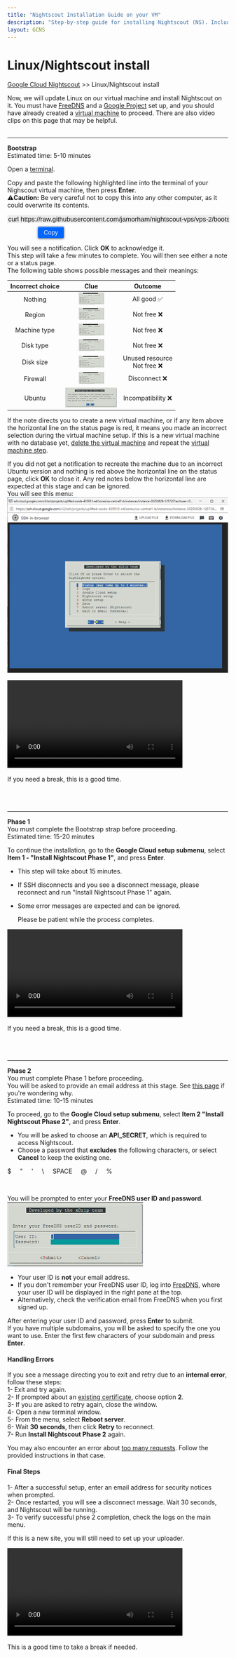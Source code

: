 ```yaml
---
title: "Nightscout Installation Guide on your VM"
description: "Step-by-step guide for installing Nightscout (NS). Includes documentation, tips, and help for setup and configuration."
layout: GCNS
---
```


# Linux/Nightscout install  
[Google Cloud Nightscout](./GoogleCloud.md) >> Linux/Nightscout install  
  
Now, we will update Linux on our virtual machine and install Nightscout on it.  You must have [FreeDNS](./FreeDNS.md) and a [Google Project](./NS_GCProject.md) set up, and you should have already created a [virtual machine](./VirtualMachine.md) to proceed.  There are also video clips on this page that may be helpful.  
<br/>  
  
---  
  
**Bootstrap**  
Estimated time: 5-10 minutes  
  
Open a [terminal](./Terminal.md).  
  
Copy and paste the following highlighted line into the terminal of your Nighscout virtual machine, then press **Enter**.  
⚠️**Caution:** Be very careful not to copy this into any other computer, as it could overwrite its contents.  
  
<input type="text" value="curl https://raw.githubusercontent.com/jamorham/nightscout-vps/vps-2/bootstrap.sh | bash" readonly id="myInputText" style="border:none; color:#101010; background-color:#ededed; width:100%; font-size:15px">  
<button onclick="FunctionCopyText()" style="border: 1px solid #0066ff; color:#f0f0f0; background: linear-gradient(#0066ff, #0066ff); font-size:14px; background-color:#0066ff; font-weight:400; border-radius: 2px; margin-left:70px; margin-top:8px; padding:4px 12px; display:inline-block; box-shadow: inset 0px 1px 0px rgba(255,255,255,.3), 0px 1px 5px rgba(0,0,0,.7); :hover ">Copy</button>  
  
<br/>  
  
You will see a notification. Click **OK** to acknowledge it.  
This step will take a few minutes to complete. You will then see either a note or a status page.  
The following table shows possible messages and their meanings:  
  
| Incorrect choice | Clue | Outcome |  
| :--------------: | :----------: | :-----: |  
| Nothing | [<img src="./images/AllGood_Icon.png" alt="Green check icon">](./images/AllGood.png) | All good ✅ |  
| Region | [<img src="./images/AllGood_Icon.png" alt="Red X icon">](./images/Region.png) | Not free ❌ |  
| Machine type | [<img src="./images/AllGood_Icon.png" alt="Red X icon">](./images/NoMicro.png) | Not free ❌ |  
| Disk type | [<img src="./images/AllGood_Icon.png" alt="Red X icon">](./images/NotStandard.png) | Not free ❌ |  
| Disk size | [<img src="./images/AllGood_Icon.png" alt="Red X icon">](./images/DiskSize.png) | Unused resource <br/> Not free ❌ |  
| Firewall | [<img src="./images/AllGood_Icon.png" alt="Red X icon">](./images/Firewall.png) | Disconnect ❌ |  
| Ubuntu | [<img src="./images/WrongUbuntu_Icon.png" alt="Red X icon">](./images/WrongUbuntu.png) | Incompatibility ❌ |  
  
If the note directs you to create a new virtual machine, or if any item above the horizontal line on the status page is red, it means you made an incorrect selection during the virtual machine setup.  If this is a new virtual machine with no database yet, [delete the virtual machine](./DeleteVM.md) and repeat the [virtual machine step](./VirtualMachine.md).  
  
If you did not get a notification to recreate the machine due to an incorrect Ubuntu version and nothing is red above the horizontal line on the status page, click **OK** to close it.  Any red notes below the horizontal line are expected at this stage and can be ignored.  
You will see this menu:  
![Main Menu](./images/Menu.png)  
  
<video width="400" controlsList="nodownload" src="./video/Install1.mp4" controls>  
</video>  
<br/>  
  
If you need a break, this is a good time.  
<br/>  
<br/>  
  
---  
  
**Phase 1**  
You must complete the Bootstrap strap before proceeding.  
Estimated time: 15-20 minutes  
  
To continue the installation, go to the **Google Cloud setup submenu**, select **Item 1 - "Install Nightscout Phase 1"**, and press **Enter**.  
- This step will take about 15 minutes.
- If SSH disconnects and you see a disconnect message, please reconnect and run "Install Nightscout Phase 1" again.
- Some error messages are expected and can be ignored.
  
  Please be patient while the process completes.  
  
<video width="400" controlsList="nodownload" src="./video/Install2.mp4" controls>  
</video>  
<br/>  
  
If you need a break, this is a good time.  
<br/>  
<br/>  
  
---
  
**Phase 2**  
You must complete Phase 1 before proceeding.  
You will be asked to provide an email address at this stage.  See [this page](./GC_WhyEmail.md) if you're wondering why.  
Estimated time: 10-15 minutes  
  
To proceed, go to the **Google Cloud setup submenu**, select **Item 2 "Install Nightscout Phase 2"**, and press **Enter**.  
  
- You will be asked to choose an **API_SECRET**, which is required to access Nightscout.
- Choose a password that **excludes** the following characters, or select **Cancel** to keep the existing one.  
  
$ &nbsp; &nbsp; \" &nbsp; &nbsp; \' &nbsp; &nbsp; \\ &nbsp; &nbsp; SPACE &nbsp; &nbsp; @ &nbsp; &nbsp; / &nbsp; &nbsp; %  
  
<br/>  
  
You will be prompted to enter your **FreeDNS user ID and password**.  
![FreeDNS ID and Pass](./images/FreeDNS_ID_and_Pass.png)  

- Your user ID is **not** your email address.  
- If you don't remember your FreeDNS user ID, log into [FreeDNS](https://freedns.afraid.org/menu/), where your user ID will be displayed in the right pane at the top.  
- Alternatively, check the verification email from FreeDNS when you first signed up.  
  
After entering your user ID and password, press **Enter** to submit.  
If you have multiple subdomains, you will be asked to specify the one you want to use. Enter the first few characters of your subdomain and press **Enter**.  
  
#### **Handling Errors**  
If you see a message directing you to exit and retry due to an **internal error**, follow these steps:  
1- Exit and try again.  
2- If prompted about an [existing certificate](./ExistingCertificate.md), choose option **2**.  
3- If you are asked to retry again, close the window.  
4- Open a new terminal window.  
5- From the menu, select **Reboot server**.  
6- Wait **30 seconds**, then click **Retry** to reconnect.  
7- Run **Install Nightscout Phase 2** again.  
  
You may also encounter an error about [too many requests](./TooManyCertificates.md).  Follow the provided instructions in that case.  
  
#### **Final Steps**  
1- After a successful setup, enter an email address for security notices when prompted.  
2- Once restarted, you will see a disconnect message. Wait 30 seconds, and Nightscout will be running.  
3- To verify successful phse 2 completion, check the logs on the main menu.  
  
If this is a new site, you will still need to set up your uploader.  
  
<video width="400" controlsList="nodownload" src="./video/Install4.mp4" controls>  
</video>  
<br/>  
  
This is a good time to take a break if needed.  
<br/> 
